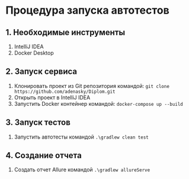 # Процедура запуска автотестов

## 1. Необходимые инструменты
1. IntelliJ IDEA
2. Docker Desktop

## 2. Запуск сервиса
1. Клонировать проект из Git репозитория командой: ```git clone https://github.com/adenasky/Diplom.git```
2. Открыть проект в IntelliJ IDEA
3. Запустить Docker контейнер командой: ```docker-compose up --build```

## 3. Запуск тестов
1. Запустить автотесты командой ```.\gradlew clean test```

## 4. Создание отчета
1. Создать отчет Allure командой ```.\gradlew allureServe```